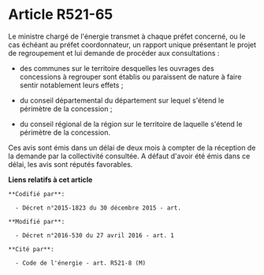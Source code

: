 # Article R521-65

Le ministre chargé de l'énergie transmet à chaque préfet concerné, ou le cas échéant au préfet coordonnateur, un rapport
unique présentant le projet de regroupement et lui demande de procéder aux consultations : 

- des communes sur le territoire desquelles les ouvrages des concessions à regrouper sont établis ou paraissent de nature à
faire sentir notablement leurs effets ; 

- du conseil départemental du département sur lequel s'étend le périmètre de la concession ; 

- du conseil régional de la région sur le territoire de laquelle s'étend le périmètre de la concession. 

Ces avis sont émis dans un délai de deux mois à compter de la réception de la demande par la collectivité consultée. A défaut
d'avoir été émis dans ce délai, les avis sont réputés favorables.

**Liens relatifs à cet article**

	**Codifié par**:

	  - Décret n°2015-1823 du 30 décembre 2015 - art.

	**Modifié par**:

	  - Décret n°2016-530 du 27 avril 2016 - art. 1

	**Cité par**:

	  - Code de l'énergie - art. R521-8 (M)
